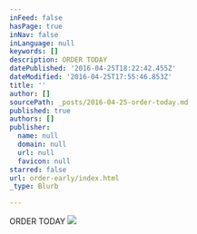 ```yaml
---
inFeed: false
hasPage: true
inNav: false
inLanguage: null
keywords: []
description: ORDER TODAY
datePublished: '2016-04-25T18:22:42.455Z'
dateModified: '2016-04-25T17:55:46.853Z'
title: ''
author: []
sourcePath: _posts/2016-04-25-order-today.md
published: true
authors: []
publisher:
  name: null
  domain: null
  url: null
  favicon: null
starred: false
url: order-early/index.html
_type: Blurb

---
```

ORDER TODAY
![](https://the-grid-user-content.s3-us-west-2.amazonaws.com/e3b1aea7-0979-4660-abe4-d87c2477abef.jpg)